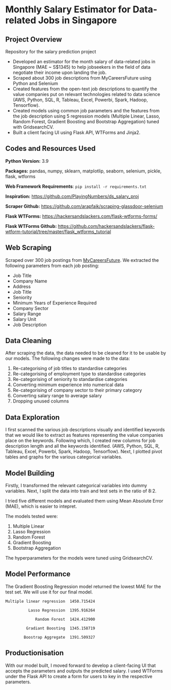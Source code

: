 # Monthly Salary Estimator for Data-related Jobs in Singapore

## Project Overview

 Repository for the salary prediction project
 - Developed an estimator for the month salary of data-related jobs in Singapore (MAE ~ S$1345) to help jobseekers in the field of data negotiate their income upon landing the job.
 - Scraped about 300 job descriptions from MyCareersFuture using Python and Selenium
 - Created features from the open-text job descriptions to quantify the value companies put on relevant technologies related to data science (AWS, Python, SQL, R, Tableau, Excel, Powerbi, Spark, Hadoop, Tensorflow).
 - Created models using common job parameters and the features from the job description using 5 regression models (Multiple Linear, Lasso, Random Forest, Gradient Boosting and Bootstrap Aggregation) tuned with GridsearchCV.
 - Built a client facing UI using Flask API, WTForms and Jinja2. 

## Codes and Resources Used

**Python Version:** 3.9

**Packages:** pandas, numpy, sklearn, matplotlip, seaborn, selenium, pickle, flask, wtforms

**Web Framework Requirements**: ```pip install -r requirements.txt```

**Inspiration:** https://github.com/PlayingNumbers/ds_salary_proj

**Scraper Github:** https://github.com/arapfaik/scraping-glassdoor-selenium

**Flask WTForms:** https://hackersandslackers.com/flask-wtforms-forms/

**Flask WTForms Github:** https://github.com/hackersandslackers/flask-wtform-tutorial/tree/master/flask_wtforms_tutorial


## Web Scraping

Scraped over 300 job postings from [MyCareersFuture](https://www.mycareersfuture.gov.sg/). We extracted the following parameters from each job posting:
- Job Title
- Company Name
- Address
- Job Title
- Seniority
- Minimum Years of Experience Required
- Company Sector
- Salary Range
- Salary Unit
- Job Description

## Data Cleaning

After scraping the data, the data needed to be cleaned for it to be usable by our models. The following changes were made to the data:
1. Re-categorising of job titles to standardise categories
2. Re-categorising of employment type to standardise categories
3. Re-categorising of seniority to standardise categories
4. Converting minimum experience into numerical data
5. Re-categorising of company sector to their primary category
6. Converting salary range to average salary
7. Dropping unused columns

## Data Exploration

I first scanned the various job descriptions visually and identified keywords that we would like to extract as features representing the value companies place on the keywords. Following which, I created new columns for job description length and all the keywords identified. (AWS, Python, SQL, R, Tableau, Excel, Powerbi, Spark, Hadoop, Tensorflow). Next, I plotted pivot tables and graphs for the various categorical variables.

## Model Building

Firstly, I transformed the relevant categorical variables into dummy variables. Next, I split the data into train and test sets in the ratio of 8:2.

I tried five different models and evaluated them using Mean Absolute Error (MAE), which is easier to intepret.

The models tested were:
1. Multiple Linear
2. Lasso Regression
3. Random Forest
4. Gradient Boosting
5. Bootstrap Aggregation

The hyperparameters for the models were tuned using GridsearchCV.

## Model Performance

The Gradient Boosting Regression model returned the lowest MAE for the test set. We will use it for our final model.


    Multiple linear regression  1450.715424
  
              Lasso Regression  1395.916264
            
                 Random Forest  1424.412900
               
             Gradiant Boosting  1345.158719
           
            Boostrap Aggregate  1391.509327

## Productionisation

With our model built, I moved forward to develop a client-facing UI that accepts the parameters and outputs the predicted salary. I used WTForms under the Flask API to create a form for users to key in the respective parameters. 
